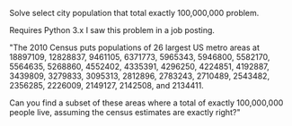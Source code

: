 Solve select city population that total exactly 100,000,000 problem.

Requires Python 3.x
I saw this problem in a job posting.

"The 2010 Census puts populations of 26 largest US metro areas at
 18897109, 12828837, 9461105, 6371773, 5965343, 5946800, 5582170,
 5564635, 5268860, 4552402, 4335391, 4296250, 4224851, 4192887, 3439809,
  3279833, 3095313, 2812896, 2783243, 2710489, 2543482, 2356285, 2226009,
   2149127, 2142508, and 2134411.

Can you find a subset of these areas where a total of exactly
100,000,000 people live, assuming the census estimates are exactly right?"
